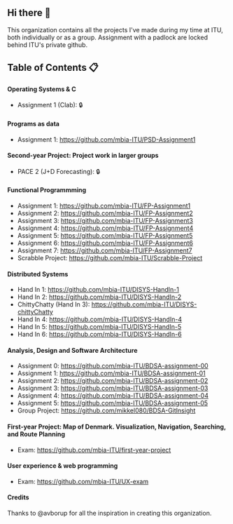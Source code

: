 ## Hi there 👋
This organization contains all the projects I've made during my time at ITU, both individually or as a group.
Assignment with a padlock are locked behind ITU's private github.

## Table of Contents 📋
#### Operating Systems & C
- Assignment 1 (Clab): 🔒
  
#### Programs as data
- Assignment 1: https://github.com/mbia-ITU/PSD-Assignment1

#### Second-year Project: Project work in larger groups
- PACE 2 (J+D Forecasting): 🔒

#### Functional Programmming
- Assignment 1: https://github.com/mbia-ITU/FP-Assignment1
- Assignment 2: https://github.com/mbia-ITU/FP-Assignment2
- Assignment 3: https://github.com/mbia-ITU/FP-Assignment3
- Assignment 4: https://github.com/mbia-ITU/FP-Assignment4
- Assignment 5: https://github.com/mbia-ITU/FP-Assignment5
- Assignment 6: https://github.com/mbia-ITU/FP-Assignment6
- Assignment 7: https://github.com/mbia-ITU/FP-Assignment7
- Scrabble Project: https://github.com/mbia-ITU/Scrabble-Project

#### Distributed Systems
- Hand In 1: https://github.com/mbia-ITU/DISYS-HandIn-1
- Hand In 2: https://github.com/mbia-ITU/DISYS-HandIn-2
- ChittyChatty (Hand In 3): https://github.com/mbia-ITU/DISYS-chittyChatty
- Hand In 4: https://github.com/mbia-ITU/DISYS-HandIn-4
- Hand In 5: https://github.com/mbia-ITU/DISYS-HandIn-5
- Hand In 6: https://github.com/mbia-ITU/DISYS-HandIn-6

#### Analysis, Design and Software Architecture
- Assignment 0: https://github.com/mbia-ITU/BDSA-assignment-00
- Assignment 1: https://github.com/mbia-ITU/BDSA-assignment-01
- Assignment 2: https://github.com/mbia-ITU/BDSA-assignment-02
- Assignment 3: https://github.com/mbia-ITU/BDSA-assignment-03
- Assignment 4: https://github.com/mbia-ITU/BDSA-assignment-04
- Assignment 5: https://github.com/mbia-ITU/BDSA-assignment-05
- Group Project: https://github.com/mikkel080/BDSA-GitInsight

#### First-year Project: Map of Denmark. Visualization, Navigation, Searching, and Route Planning
- Exam: https://github.com/mbia-ITU/first-year-project

#### User experience & web programming
- Exam: https://github.com/mbia-ITU/UX-exam


#### Credits
Thanks to @avborup for all the inspiration in creating this organization.

